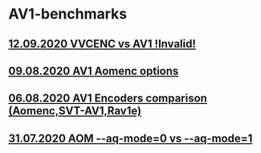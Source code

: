 # AV1-benchmarks
## [12.09.2020 VVCENC vs AV1 !Invalid!](https://github.com/master-of-zen/AV1-benchmarks/tree/master/2020.09.10%20VVCENC%20vs%20AV1(Invalid))
## [09.08.2020 AV1 Aomenc options](https://github.com/master-of-zen/AV1-benchmarks/tree/master/2020.08.09%20Aomenc%20options)
## [06.08.2020 AV1 Encoders comparison (Aomenc,SVT-AV1,Rav1e)](https://github.com/master-of-zen/AV1-benchmarks/tree/master/5.08.2020%20Aomenc%20SVT-AV1%20Rav1e)
## [31.07.2020 AOM --aq-mode=0 vs --aq-mode=1](https://github.com/master-of-zen/AV1-benchmarks/tree/master/31.07.2020%20AOM%20--aq-mode%3D0%20vs%20--aq-mode%3D1)
